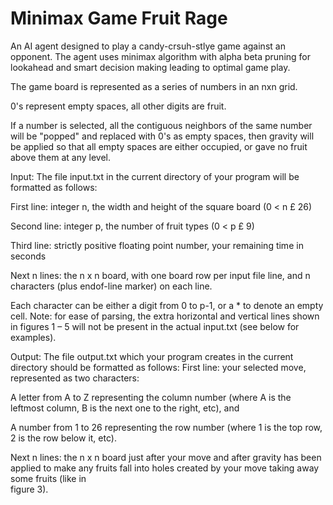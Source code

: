 # Minimax Game Fruit Rage
An AI agent designed to play a candy-crsuh-stlye game against an opponent.
The agent uses minimax algorithm with alpha beta pruning for lookahead and smart decision making leading to optimal game play.

The game board is represented as a series of numbers in an nxn grid.

0's represent empty spaces, all other digits are fruit.

If a number is selected, all the contiguous neighbors of the same number will be "popped" and replaced with 0's as empty spaces, then gravity will be applied so that all empty spaces are either occupied, or gave no fruit above them at any level.


Input: The	file	input.txt in	the	current	directory	of	your	program	will	be	formatted	as	follows:

First	line:	 integer	n,	the	width	and	height	of	the	square	board (0	<	n	£ 26)

Second	line:	 integer p,	the	number	of	fruit	types	(0	<	p	£ 9)

Third line:	 strictly	positive	floating	point	number,	your	remaining	time	in	seconds

Next	n	lines:	 the	n	x	n	board,	with	one	board	row	per	input	file	line,	and	n	characters	(plus	endof-line marker)	on	each	line.	

Each	character	can	be	either	a	digit	from	0	to	p-1,	or	 a	*	to	denote	an	empty	cell. Note:	for	ease	of	parsing,	the	extra	horizontal	and	 vertical	lines	shown	in	figures	1	– 5	will	not	be	present	in	the	actual	input.txt	(see	 below	for	examples).

Output:	The	file	output.txt which	your	program	creates	in	the	current	directory	should be	 formatted	as	follows:
First	line:	 your	selected	move,	represented	as	two	characters:	

A	letter from	A	 to	Z	 representing	 the	column	number	 (where	A	is	 the	leftmost	 column,	B	is	the	next	one	to	the	right,	etc),	and

A	number from	1	to	26	representing	the	row	number	(where	1	is	the	top	row,	2	is the	row	below	it,	etc).

Next	n	lines:	 the	n	x	n	board	just	after	your	move	and	after	gravity	has	been	applied	to	make any	 fruits	 fall	into	 holes	 created	 by	your	move	 taking	away	 some	 fruits (like	in	
figure	3).
